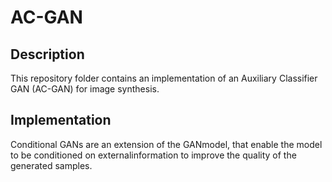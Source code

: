 # AC-GAN
 ## Description
This repository folder contains an implementation of an Auxiliary Classifier GAN (AC-GAN) for image synthesis. 

## Implementation
Conditional  GANs  are  an  extension  of  the  GANmodel,  that  enable  the  model  to  be  conditioned  on  externalinformation to improve the quality of the generated samples.

